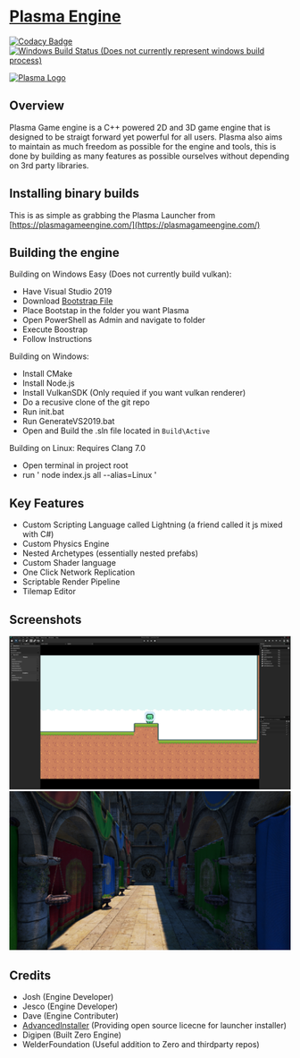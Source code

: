 # [Plasma Engine](https://plasmagameengine.com/)
[![Codacy Badge](https://app.codacy.com/project/badge/Grade/80c719056cfe489692ce358756143673)](https://www.codacy.com/gh/PlasmaEngine/PlasmaEngine/dashboard?utm_source=github.com&amp;utm_medium=referral&amp;utm_content=PlasmaEngine/PlasmaEngine&amp;utm_campaign=Badge_Grade)
[![Windows Build Status (Does not currently represent windows build process)](https://travis-ci.org/PlasmaEngine/PlasmaEngine.svg?branch=master)](https://travis-ci.org/PlasmaEngine/PlasmaEngine)

[![Plasma Logo](https://raw.githubusercontent.com/PlasmaEngine/PlasmaEngine/master/GithubMedia/LargeLogo.png)](https://plasmagameengine.com/)

## Overview
Plasma Game engine is a C++ powered 2D and 3D game engine that is designed to be straigt forward yet powerful for all users. Plasma also aims to maintain as much freedom as possible for the engine and tools, this is done by building as many features as possible ourselves without depending on 3rd party libraries.

## Installing binary builds
This is as simple as grabbing the Plasma Launcher from [https://plasmagameengine.com/](https://plasmagameengine.com/)

## Building the engine
Building on Windows Easy (Does not currently build vulkan):
  - Have Visual Studio 2019
  - Download [Bootstrap File](https://github.com/PlasmaEngine/PlasmaEngine/releases/download/NA/Bootstrap.ps1)
  - Place Bootstap in the folder you want Plasma
  - Open PowerShell as Admin and navigate to folder
  - Execute Boostrap
  - Follow Instructions
  
Building on Windows:
  - Install CMake
  - Install Node.js
  - Install VulkanSDK (Only requied if you want vulkan renderer)
  - Do a recusive clone of the git repo
  - Run init.bat
  - Run GenerateVS2019.bat
  - Open and Build the .sln file located in `Build\Active`

Building on Linux:
  Requires Clang 7.0
  - Open terminal in project root
  - run ' node index.js all --alias=Linux '
## Key Features

  - Custom Scripting Language called Lightning (a friend called it js mixed with C#)
  - Custom Physics Engine
  - Nested Archetypes (essentially nested prefabs)
  - Custom Shader language
  - One Click Network Replication
  - Scriptable Render Pipeline
  - Tilemap Editor

## Screenshots
![Image of Plasma Engine 3D](https://raw.githubusercontent.com/PlasmaEngine/PlasmaEngine/master/GithubMedia/PlasmaEngine1.PNG)
![Image of Plasma Engine 2D](https://raw.githubusercontent.com/PlasmaEngine/PlasmaEngine/master/GithubMedia/PlasmaEngine2.PNG)

## Credits
  - Josh (Engine Developer)
  - Jesco (Engine Developer)
  - Dave (Engine Contributer)
  - [AdvancedInstaller](https://www.advancedinstaller.com/) (Providing open source licecne for launcher installer)
  - Digipen (Built Zero Engine)
  - WelderFoundation (Useful addition to Zero and thirdparty repos)
